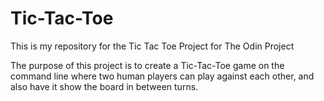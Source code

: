 # Tic-Tac-Toe
This is my repository for the Tic Tac Toe Project for The Odin Project

The purpose of this project is to create a Tic-Tac-Toe game on the command line where two human players can play against each other, and also have it show the board in between turns.